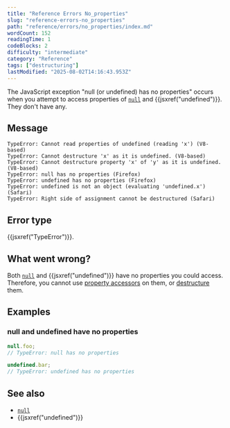 ```yaml
---
title: "Reference Errors No_properties"
slug: "reference-errors-no_properties"
path: "reference/errors/no_properties/index.md"
wordCount: 152
readingTime: 1
codeBlocks: 2
difficulty: "intermediate"
category: "Reference"
tags: ["destructuring"]
lastModified: "2025-08-02T14:16:43.953Z"
---
```



The JavaScript exception "null (or undefined) has no properties" occurs when you
attempt to access properties of [`null`](/en-US/docs/Web/JavaScript/Reference/Operators/null) and {{jsxref("undefined")}}. They
don't have any.

## Message

```plain
TypeError: Cannot read properties of undefined (reading 'x') (V8-based)
TypeError: Cannot destructure 'x' as it is undefined. (V8-based)
TypeError: Cannot destructure property 'x' of 'y' as it is undefined. (V8-based)
TypeError: null has no properties (Firefox)
TypeError: undefined has no properties (Firefox)
TypeError: undefined is not an object (evaluating 'undefined.x') (Safari)
TypeError: Right side of assignment cannot be destructured (Safari)
```

## Error type

{{jsxref("TypeError")}}.

## What went wrong?

Both [`null`](/en-US/docs/Web/JavaScript/Reference/Operators/null) and {{jsxref("undefined")}} have no properties you could access. Therefore, you cannot use [property accessors](/en-US/docs/Web/JavaScript/Reference/Operators/Property_accessors) on them, or [destructure](/en-US/docs/Web/JavaScript/Reference/Operators/Destructuring) them.

## Examples

### null and undefined have no properties

```js example-bad
null.foo;
// TypeError: null has no properties

undefined.bar;
// TypeError: undefined has no properties
```

## See also

- [`null`](/en-US/docs/Web/JavaScript/Reference/Operators/null)
- {{jsxref("undefined")}}
